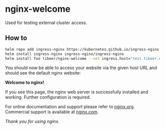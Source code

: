 # nginx-welcome

Used for testing external cluster access.

## How to

```sh
helm repo add ingress-nginx https://kubernetes.github.io/ingress-nginx 
helm install ingress-nginx ingress-nginx/ingress-nginx
helm install foo tibeer/nginx-welcome --set ingress.host="test.tibeer.de" 
```

You should now be able to access your website via the given host URL and should see the default nginx website:

**Welcome to nginx!**

If you see this page, the nginx web server is successfully installed and  
working. Further configuration is required.

For online documentation and support please refer to [nginx.org](nginx.org).  
Commercial support is available at [nginx.com](nginx.com).

*Thank you for using nginx*.
